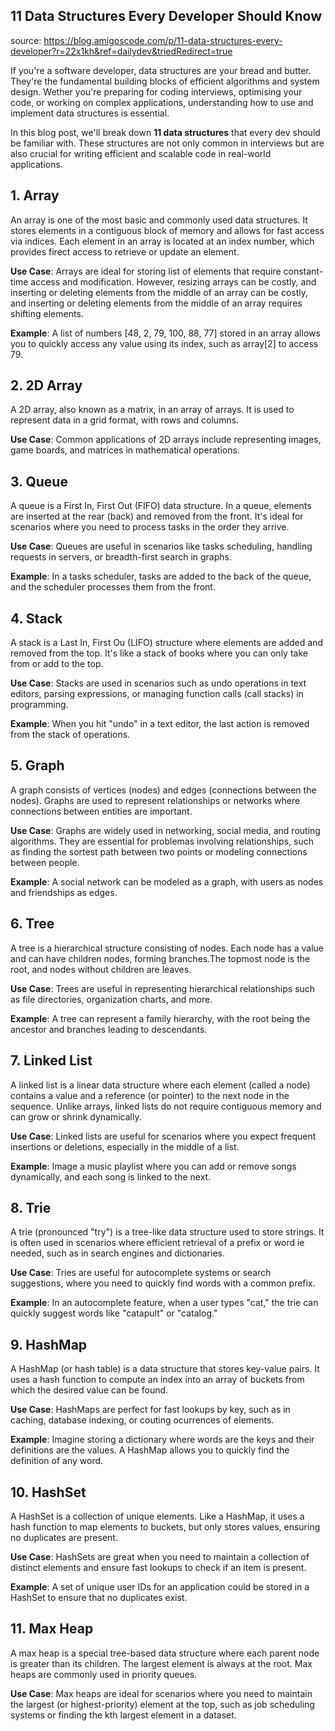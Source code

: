 ## 11 Data Structures Every Developer Should Know

source: https://blog.amigoscode.com/p/11-data-structures-every-developer?r=22x1kh&ref=dailydev&triedRedirect=true

If you're a software developer, data structures are your bread and butter. They're the fundamental building blocks of efficient algorithms and system design. Wether you're preparing for coding interviews, optimising your code, or working on complex applications, understanding how to use and implement data structures is essential.

In this blog post, we'll break down **11 data structures** that every dev should be familiar with. These structures are not only common in interviews but are also crucial for writing efficient and scalable code in real-world applications.

## 1. Array

An array is one of the most basic and commonly used data structures. It stores elements in a contiguous block of memory and allows for fast access via indices. Each element in an array is located at an index number, which provides firect access to retrieve or update an element.

**Use Case**: Arrays are ideal for storing list of elements that require constant-time access and modification. However, resizing arrays can be costly, and inserting or deleting elements from the middle of an array can be costly, and inserting or deleting elements from the middle of an array requires shifting elements.

**Example**: A list of numbers [48, 2, 79, 100, 88, 77] stored in an array allows you to quickly access any value using its index, such as array[2] to access 79.

## 2. 2D Array

A 2D array, also known as a matrix, in an array of arrays. It is used to represent data in a grid format, with rows and columns.

**Use Case**: Common applications of 2D arrays include representing images, game boards, and matrices in mathematical operations.

## 3. Queue

A queue is a First In, First Out (FIFO) data structure. In a queue, elements are inserted at the rear (back) and removed from the front. It's ideal for scenarios where you need to process tasks in the order they arrive.

**Use Case**: Queues are useful in scenarios like tasks scheduling, handling requests in servers, or breadth-first search in graphs.

**Example**: In a tasks scheduler, tasks are added to the back of the queue, and the scheduler processes them from the front.

## 4. Stack

A stack is a Last In, First Ou (LIFO) structure where elements are added and removed from the top. It's like a stack of books where you can only take from or add to the top.

**Use Case**: Stacks are used in scenarios such as undo operations in text editors, parsing expressions, or managing function calls (call stacks) in programming.

**Example**: When you hit "undo" in a text editor, the last action is removed from the stack of operations.

## 5. Graph

A graph consists of vertices (nodes) and edges (connections between the nodes). Graphs are used to represent relationships or networks where connections between entities are important.

**Use Case**: Graphs are widely used in networking, social media, and routing algorithms.
They are essential for problemas involving relationships, such as finding the sortest path between two points or modeling connections between people.

**Example**: A social network can be modeled as a graph, with users as nodes and friendships as edges.

## 6. Tree

A tree is a hierarchical structure consisting of nodes. Each node has a value and can have children nodes, forming branches.The topmost node is the root, and nodes without children are leaves.

**Use Case**: Trees are useful in representing hierarchical relationships such as file directories, organization charts, and more.

**Example**: A tree can represent a family hierarchy, with the root being the ancestor and branches leading to descendants.

## 7. Linked List

A linked list is a linear data structure where each element (called a node) contains a value and a reference (or pointer) to the next node in the sequence. Unlike arrays, linked lists do not require contiguous memory and can grow or shrink dynamically.

**Use Case**: Linked lists are useful for scenarios where you expect frequent insertions or deletions, especially in the middle of a list.

**Example**: Image a music playlist where you can add or remove songs dynamically, and each song is linked to the next.

## 8. Trie

A trie (pronounced "try") is a tree-like data structure used to store strings. It is often used in scenarios where efficient retrieval of a prefix or word ie needed, such as in search engines and dictionaries.

**Use Case**: Tries are useful for autocomplete systems or search suggestions, where you need to quickly find words with a common prefix.

**Example**: In an autocomplete feature, when a user types "cat," the trie can quickly suggest words like "catapult" or "catalog."

## 9. HashMap

A HashMap (or hash table) is a data structure that stores key-value pairs. It uses a hash function to compute an index into an array of buckets from which the desired value can be found.

**Use Case**: HashMaps are perfect for fast lookups by key, such as in caching, database indexing, or couting ocurrences of elements.

**Example**: Imagine storing a dictionary where words are the keys and their definitions are the values. A HashMap allows you to quickly find the definition of any word.

## 10. HashSet

A HashSet is a collection of unique elements. Like a HashMap, it uses a hash function to map elements to buckets, but only stores values, ensuring no duplicates are present.

**Use Case**: HashSets are great when you need to maintain a collection of distinct elements and ensure fast lookups to check if an item is present.

**Example**: A set of unique user IDs for an application could be stored in a HashSet to ensure that no duplicates exist.

## 11. Max Heap

A max heap is a special tree-based data structure where each parent node is greater than its children. The largest element is always at the root. Max heaps are commonly used in priority queues.

**Use Case**: Max heaps are ideal for scenarios where you need to maintain the largest (or highest-priority) element at the top, such as job scheduling systems or finding the kth largest element in a dataset.
